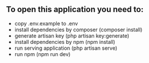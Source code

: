 ## To open this application you need to:
* copy .env.example to .env
* install dependencies by composer (composer install)
* generate artisan key (php artisan key:generate)
* install dependencies by npm (npm install)
* run serving application (php artisan serve)
* run npm (npm run dev)

